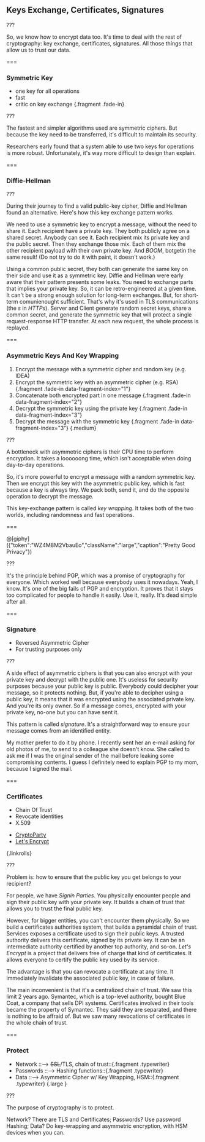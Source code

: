 <!--{section^1: data-breadcrumb="Trust"}-->

<!--{.interleaf data-background-image="/img/unsplash/468174.jpg"}-->
<!-- Photo by Chunlea on Unsplash -->

## Keys Exchange, Certificates, Signatures

???

So, we know how to encrypt data too. It's time to deal with the rest of cryptography: key exchange, certificates, signatures. All those things that allow us to trust our data.

===

### Symmetric Key

- one key for all operations
- fast
- critic on key exchange {.fragment .fade-in}

???

The fastest and simpler algorithms used are symmetric ciphers. But because the key need to be transferred, it's difficult to maintain its security.

Researchers early found that a system able to use two keys for operations is more robust. Unfortunately, it's way more difficult to design than explain.

===

### Diffie-Hellman

<!-- SVG ANIM: Diffie Hellman -->

???

During their journey to find a valid public-key cipher, Diffie and Hellman found an alternative. Here's how this key exchange pattern works.

We need to use a symmetric key to encrypt a message, without the need to share it. Each recipient have a private key. They both publicly agree on a shared secret. Anybody can see it. Each recipient mix its private key and the public secret. Then they exchange those mix. Each of them mix the other recipient payload with their own private key. And _BOOM_, botgetin the same result! (Do not try to do it with paint, it doesn't work.)

Using a common public secret, they both can generate the same key on their side and use it as a symmetric key. Diffie and Hellman were early aware that their pattern presents some leaks. You need to exchange parts that implies your private key. So, it can be retro-engineered at a given time. It can't be a strong enough solution for long-term exchanges. But, for short-term comunienought sufficient. That's why it's used in TLS communications (the _s_ in _HTTPs_). Server and Client generate random secret keys, share a common secret, and generate the symmetric key that will protect a single request-response HTTP transfer. At each new request, the whole process is replayed.

===

### Asymmetric Keys And Key Wrapping

1. Encrypt the message with a symmetric cipher and random key (e.g. IDEA)
2. Encrypt the symmetric key with an asymmetric cipher (e.g. RSA) {.fragment .fade-in data-fragment-index="1"}
3. Concatenate both encrypted part in one message {.fragment .fade-in data-fragment-index="2"}
4. Decrypt the symmetric key using the private key {.fragment .fade-in data-fragment-index="3"}
5. Decrypt the message with the symmetric key {.fragment  .fade-in data-fragment-index="3"}
{.medium}

???

A bottleneck with asymmetric ciphers is their CPU time to perform encryption. It takes a loooooong time, which isn't acceptable when doing day-to-day operations.

So, it's more powerful to encrypt a message with a random symmetric key. Then we encrypt this key with the asymmetric public key, which is fast because a key is always tiny. We pack both, send it, and do the opposite operation to decrypt the message.

This key-exchange pattern is called _key wrapping_. It takes both of the two worlds, including randomness and fast operations.

===

@[giphy]({"token":"WZ4M8M2VbauEo","className":"large","caption":"Pretty Good Privacy"})

???

It's the principle behind PGP, which was a promise of cryptography for everyone. Which worked well because everybody uses it nowadays. Yeah, I know. It's one of the big fails of PGP and encryption. It proves that it stays too complicated for people to handle it easily. Use it, really. It's dead simple after all.

===

### Signature

- Reversed Asymmetric Cipher
- For trusting purposes only

???

A side effect of asymmetric ciphers is that you can also encrypt with your private key and decrypt with the public one. It's useless for security purposes because your public key is public. Everybody could decipher your message, so it protects nothing. But, if you're able to decipher using a public key, it means that it was encrypted using the associated private key. And you're its only owner. So if a message comes, encrypted with your private key, no-one but you can have sent it.

This pattern is called _signature_. It's a straightforward way to ensure your message comes from an identified entity.

My mother prefer to do it by phone. I recently sent her an e-mail asking for old photos of me, to send to a colleague she doesn't know. She called to ask me if I was the original sender of the mail before leaking some compromising contents. I guess I definitely need to explain PGP to my mom, because I signed the mail.

===

### Certificates

- Chain Of Trust
- Revocate identities
- X.509

<!-- -->

- [CryptoParty][6.2]
- [Let's Encrypt][6.1]

{.linkrolls}

???

Problem is: how to ensure that the public key you get belongs to your recipient?

For people, we have _Signin Parties_. You physically encounter people and sign their public key with your private key. It builds a chain of trust that allows you to trust the final public key.

However, for bigger entities, you can't encounter them physically. So we build a certificates authorities system, that builds a pyramidal chain of trust. Services exposes a certificate used to sign their public keys. A trusted authority delivers this certificate, signed by its private key. It can be an intermediate authority certified by another top authority, and so-on. _Let's Encrypt_ is a project that delivers free of charge that kind of certificates. It allows everyone to certify the public key used by its service.

The advantage is that you can revocate a certificate at any time. It immediately invalidate the associated public key, in case of failure.

The main inconvenient is that it's a centralized chain of trust. We saw this limit 2 years ago. Symantec, which is a top-level authority, bought Blue Coat, a company that sells DPI systems. Certificates involved in their tools became the property of Symantec. They said they are separated, and there is nothing to be affraid of. But we saw many revocations of certificates in the whole chain of trust.

===

### Protect

- Network ::--> ~~SSL~~/TLS, chain of trust::{.fragment .typewriter}
- Passwords ::--> Hashing functions::{.fragment .typewriter}
- Data ::--> Asymmetric Cipher w/ Key Wrapping, HSM::{.fragment  .typewriter}
{.large }

???

The purpose of cryptography is to protect.

Network? There are TLS and Certificates;
Passwords? Use password Hashing;
Data? Do key-wrapping and asymmetric encryption, with HSM devices when you can.



[6.1]: https://letsencrypt.org/
[6.2]: https://www.cryptoparty.in/
